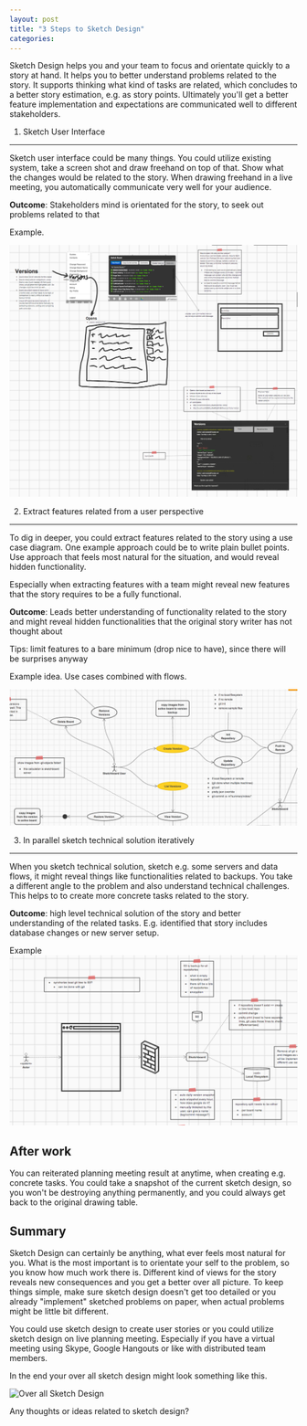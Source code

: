```yaml
---
layout: post
title: "3 Steps to Sketch Design"
categories: 
---
```


Sketch Design helps you and your team to focus and orientate quickly to a story at hand.
It helps you to better understand problems related to the story. It supports thinking what kind of tasks are related, which concludes to a better story estimation, e.g. as story points. Ultimately you'll get a better feature implementation and expectations are communicated well to different stakeholders.


1. Sketch User Interface
--------

Sketch user interface could be many things. You could utilize existing system, take a screen shot and draw freehand on top of that. Show what the changes would be related to the story. When drawing freehand in a live meeting, you automatically communicate very well for your audience.

**Outcome**: Stakeholders mind is orientated for the story, to seek out problems related to that

Example.

![Sketch Design User Interface Sketch](/img/sketch-design-ui-sketch.png)


2. Extract features related from a user perspective
-----------

To dig in deeper, you could extract features related to the story using a use case diagram. One example approach could be to write plain bullet points. Use approach that feels most natural for the situation, and would reveal hidden functionality.

Especially when extracting features with a team might reveal new features that the story requires to be a fully functional.

**Outcome**: Leads better understanding of functionality related to the story and might reveal hidden functionalities that the original story writer has not thought about

Tips: limit features to a bare minimum (drop nice to have), since there will be surprises anyway

Example idea. Use cases combined with flows.

![Use Case with Flows](/img/sketch-design-use-case-flow.png)


3. In parallel sketch technical solution iteratively
-----------

When you sketch technical solution, sketch e.g. some servers and data flows, it might reveal things like functionalities related to backups. You take a different angle to the problem and also understand technical challenges. This helps to to create more concrete tasks related to the story.

**Outcome**: high level technical solution of the story and better understanding of the related tasks. E.g. identified that story includes database changes or new server setup.

Example
![Technical Sketch Design](/img/sketch-design-technical-sketch.png)

After work
----------

You can reiterated planning meeting result at anytime, when creating e.g. concrete tasks. You could take a snapshot of the current sketch design, so you won't be destroying anything permanently, and you could always get back to the original drawing table.


Summary
-------

Sketch Design can certainly be anything, what ever feels most natural for you. What is the most important is to orientate your self to the problem, so you know how much work there is. Different kind of views for the story reveals new consequences and you get a better over all picture. To keep things simple, make sure sketch design doesn't get too detailed or you already "implement" sketched problems on paper, when actual problems might be little bit different.

You could use sketch design to create user stories or you could utilize sketch design on live planning meeting. Especially if you have a virtual meeting using Skype, Google Hangouts or like with distributed team members.

In the end your over all sketch design might look something like this.

![Over all Sketch Design](http://sketchboard.io/sketchboard.io/img/image2.png)

Any thoughts or ideas related to sketch design?

